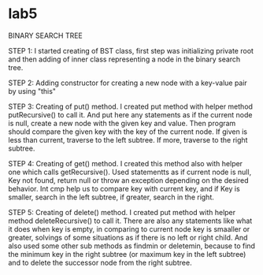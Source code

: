 # lab5
BINARY SEARCH TREE

STEP 1: I started creating of BST class, first step was initializing private root and then adding of inner class representing a node in the binary search tree.

STEP 2: Adding constructor for creating a new node with a key-value pair by using "this"

STEP 3: Creating of put() method. I created put method with helper method putRecursive() to call it. And put here any statements as if the current node is null, create a new node with the given key and value. Then program should compare the given key with the key of the current node. If given is less than current, traverse to the left subtree. If more, traverse to the right subtree.

STEP 4: Creating of get() method. I created this method also with helper one which calls getRecursive(). Used statementts as if current node is null, Key not found, return null or throw an exception depending on the desired behavior. Int cmp help us to compare key with current key, and if Key is smaller, search in the left subtree, if greater, search in the right.

STEP 5: Creating of delete() method. I created put method with helper method deleteRecursive() to call it. There are also any statements like what it does when key is empty, in comparing to current node key is smaaller or greater, solvings of some situations as if there is no left or right child. And also used some other sub methods as findmin or deletemin, because to find the minimum key in the right subtree (or maximum key in the left subtree) and to delete the successor node from the right subtree.
